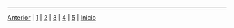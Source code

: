 


---

[Anterior](Impacto_ambiental5.md) | [1](Desenvolupament5.md) | [2](Las_aplicaciones_de_la_IA5.md) | [3](inpacto_en_el_sector5.md) | [4](Impacto_ambiental5.md) | [5](Propostes_per_minimitzar_els_impactes_ambientals5.md) | [Inicio](Lista5.md)
